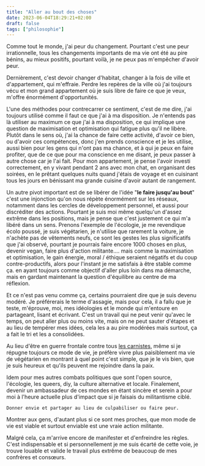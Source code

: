 ```yaml
---
title: "Aller au bout des choses"
date: 2023-06-04T18:29:21+02:00
draft: false
tags: ["philosophie"]
---
```


Comme tout le monde, j'ai peur du changement. Pourtant c'est une peur irrationnelle, tous les changements importants de ma vie ont été au pire bénins, au mieux positifs, pourtant voilà, je ne peux pas m'empêcher d'avoir peur.

Dernièrement, c'est devoir changer d'habitat, changer à la fois de ville et d'appartement, qui m'effraie. Perdre les repères de la ville où j'ai toujours vécu et mon grand appartement où je suis libre de faire ce que je veux, m'offre énormément d'opportunités.

L'une des méthodes pour contrecarrer ce sentiment, c'est de me dire, j'ai toujours utilisé comme il faut ce que j'ai à ma disposition. Je n'entends pas là utiliser au maximum ce que j'ai à ma disposition, ce qui implique une question de maximisation et optimisation qui fatigue plus qu'il ne libère. Plutôt dans le sens où, j'ai la chance de faire cette activité, d'avoir ce bien, ou d'avoir ces compétences, donc j'en prends conscience et je les utilise, aussi bien pour les gens qui n'ont pas ma chance, et à qui je peux en faire profiter, que de ce que pour ma conscience en me disant, je peux passer à autre chose car je l'ai fait. Pour mon appartement, je pense l'avoir investi correctement, en y vivant pendant 2 ans avec mon chat, en organisant des soirées, en le prêtant quelques nuits quand j'étais de voyage et en cuisinant tous les jours en bénissant ma grande cuisine d'avoir autant de rangement.

Un autre pivot important est de se libérer de l'idée "**le faire jusqu'au bout**" c'est une injonction qu'on nous répète énormément sur les réseaux, notamment dans les cercles de développement personnel, et aussi pour discréditer des actions. Pourtant je suis moi même quelqu'un d'assez extrême dans les positions, mais je pense que c'est justement ce qui m'a libéré dans un sens. Prenons l'exemple de l'écologie, je me revendique écolo poussé, je suis végétarien, je n'utilise que rarement la voiture, je n'achète pas de vêtements neufs, ce sont les gestes les plus significatifs que j'ai observé, pourtant je pourrais faire encore 1000 choses en plus, devenir vegan, faire plus d'action militante.... mais comme la maximisation et optimisation, le gain énergie, moral / éthique seraient négatifs et du coup contre-productifs, alors pour l'instant je me satisfais à être stable comme ça. en ayant toujours comme objectif d'aller plus loin dans ma démarche, mais en gardant maintenant la question d'équilibre au centre de ma réflexion.

Et ce n'est pas venu comme ça, certains pourraient dire que je suis devenu modéré. Je préférerais le terme d'assagie, mais pour cela, il a fallu que je teste, m'éprouve, moi, mes idéologies et le monde qui m'entoure en partageant, lisant et écrivant. C'est un travail qui ne peut venir qu'avec le temps, on peut aller plus ou moins vite, mais on ne peut sauter d'étapes et au lieu de tempérer mes idées, cela les a au pire modérées mais surtout, ça a fait le tri et les a consolidées.

Au lieu d'être en guerre frontale contre tous [les carnistes](https://www.urbandictionary.com/define.php?term=carnist), même si je répugne toujours ce mode de vie, je préfère vivre plus paisiblement ma vie de végétarien en montrant à quel point c'est simple, que je le vis bien, que je suis heureux et qu'ils peuvent me rejoindre dans la paix.

Idem pour mes autres combats politiques que sont l'open source, l'écologie, les queers, diy, la culture alternative et locale. Finalement, devenir un ambassadeur de ces mondes en étant sincère et serein a pour moi à l'heure actuelle plus d'impact que si je faisais du militantisme ciblé.

`Donner envie et partager au lieu de culpabiliser ou faire peur.`

Montrer aux gens, d'autant plus si ce sont mes proches, que mon mode de vie est viable et surtout enviable est une vraie action militante.

Malgré cela, ça m'arrive encore de manifester et d'enfreindre les règles. C'est indispensable et si personnellement je me suis écarté de cette voie, je trouve louable et valide le travail plus extrême de beaucoup de mes confrères et consœurs.

